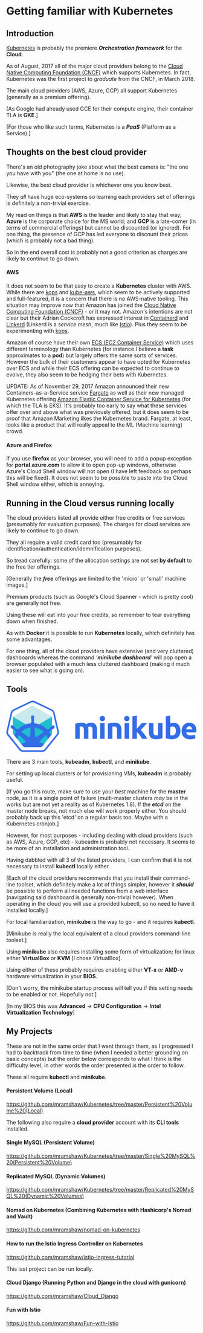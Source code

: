 # Getting familiar with Kubernetes

## Introduction

[Kubernetes](https://kubernetes.io/) is probably the premiere ___Orchestration framework___ for the __Cloud__.

As of August, 2017 all of the major cloud providers belong to the [Cloud Native Computing Foundation (CNCF)](https://www.cncf.io/)
which supports Kubernetes. In fact, Kubernetes was the first project to _graduate_ from the CNCF, in March 2018.

The main cloud providers (AWS, Azure, GCP) all support Kubernetes (generally as a premium offering).

[As Google had already used GCE for their compute engine, their container TLA is __GKE__.]

[For those who like such terms, Kubernetes is a ___PaaS___ (Platform as a Service).]

## Thoughts on the best cloud provider

There's an old photography joke about what the best camera is: "the one you have with you" (the one at home is no use).

Likewise, the best cloud provider is whichever one you know best.

They _all_ have huge eco-systems so learning each providers set of offerings is definitely a non-trivial exercise.

My read on things is that __AWS__ is the leader and likely to stay that way; __Azure__ is the corporate choice for
the MS world; and __GCP__ is a late-comer (in terms of commercial offerings) but cannot be discounted (or ignored).
For one thing, the presence of GCP has led everyone to discount their prices (which is probably not a bad thing).

So in the end overall cost is probably not a good criterion as charges are likely to continue to go down.

#### AWS

It does not seem to be that easy to create a __Kubernetes__ cluster with AWS. While there are [kops](https://github.com/kubernetes/kops)
and [kube-aws](https://github.com/kubernetes-incubator/kube-aws), which seem to be actively supported and full-featured, it is a concern
that there is no AWS-native tooling. This situation may improve now that Amazon has joined the
[Cloud Native Computing Foundation (CNCF)](https://www.cncf.io/) - or it may not. Amazon's intentions are not clear but their Adrian Cockcroft
has expressed interest in [Containerd](https://containerd.io/) and [Linkerd](https://linkerd.io/) (Linkerd is a _service mesh_, much like
[Istio](https://istio.io/)). Plus they seem to be experimenting with [kops](https://aws.amazon.com/blogs/compute/kubernetes-clusters-aws-kops/).

Amazon of course have their own [ECS (EC2 Container Service)](https://aws.amazon.com/ecs/) which uses different terminology than Kubernetes
(for instance I believe a __task__ approximates to a __pod__) but largely offers the same sorts of services. However the bulk of their
customers appear to have opted for Kubernetes over ECS and while their ECS offering can be expected to continue to evolve, they also seem
to be hedging their bets with Kubernetes.

UPDATE: As of November 29, 2017 Amazon announced their new Containers-as-a-Service service
[Fargate](https://aws.amazon.com/about-aws/whats-new/2017/11/introducing-aws-fargate-a-technology-to-run-containers-without-managing-infrastructure/)
as well as their new managed Kubernetes offering
[Amazon Elastic Container Service for Kubernetes](https://aws.amazon.com/eks/) (for which the TLA is EKS).
It's probably too early to say what these services offer over and above what was previously offered, but it
does seem to be proof that Amazon Marketing likes the Kubernetes brand. Fargate, at least, looks like a product
that will really appeal to the ML (Machine learning) crowd.

#### Azure and Firefox

If you use __firefox__ as your browser, you will need to add a popup exception for __portal.azure.com__ to allow it to open pop-up windows,
otherwise Azure's Cloud Shell window will not open (I have left feedback so perhaps this will be fixed). It does not seem to be possible
to paste into the Cloud Shell window either, which is annoying.

## Running in the Cloud versus running locally

The cloud providers listed all provide either free credits or free services (presumably for evaluation purposes).
The charges for cloud services are likely to continue to go down.

They all require a valid credit card too (presumably for identification/authentication/idemnification purposes).

So tread carefully: some of the allocation settings are not set __by default__ to the free tier offerings.

[Generally the ___free___ offerings are limited to the 'micro' or 'small' machine images.]

Premium products (such as Google's Cloud Spanner - which is pretty cool) are generally not free.

Using these will eat into your free credits, so remember to tear everything down when finished.

As with __Docker__ it is possible to run __Kubernetes__ locally, which definitely has some advantages.

For one thing, all of the cloud providers have extensive (and very cluttered) dashboards whereas the command _'__minikube dashboard__'_
will pop open a browser populated with a much less cluttered dashboard (making it much easier to see what is going on).

## Tools

![minikube logo with name](./minikube_logo_with_name.svg)

There are 3 main tools, __kubeadm__, __kubectl__, and __minikube__.

For setting up local clusters or for provisioning VMs, __kubeadm__ is probably useful.

[If you go this route, make sure to use your *best* machine for the __master__ node,
as it is a single point of failure (multi-master clusters *may* be in the works but
are not yet a reality as of Kubernetes 1.8). If the ___etcd___ on the master node
breaks, not much else will work properly either. You should probably back up this
'etcd' on a regular basis too. Maybe with a Kubernetes cronjob.]

However, for most purposes - including dealing with cloud providers (such as AWS, Azure,
GCP, etc) - kubeadm is probably not necessary. It seems to be more of an installation
and administration tool.

Having dabbled with all 3 of the listed providers, I can confirm that it is not necessary to install __kubectl__ locally either.

[Each of the cloud providers recommends that you install their command-line toolset, which definitely make a lot of things simpler,
however it ___should___ be possible to perform all needed functions from a web interface (navigating said dashboard is generally
non-trivial however). When operating in the cloud you will use a provided kubectl, so no need to have it installed locally.]

For local familiarization, __minikube__ is the way to go - and it requires __kubectl__.

[Minikube is really the local equivalent of a cloud providers command-line toolset.]

Using __minikube__ also requires installing some form of virtualization; for linux either __VirtualBox__ or __KVM__ [I chose VirtualBox].

Using either of these probably requires enabling either __VT-x__ or __AMD-v__ hardware virtualization in your __BIOS__.

[Don't worry, the minikube startup process will tell you if this setting needs to be enabled or not. Hopefully not.]

[In my BIOS this was __Advanced__ -> __CPU Configuration__ -> __Intel Virtualization Technology__]

## My Projects

These are not in the same order that I went through them, as I progressed I had to backtrack from time to time (when I needed a
better grounding on basic concepts) but the order below corresponds to what I think is the difficulty level; in other words the
order presented is the order to follow.

These all require __kubectl__ and __minikube__.

#### Persistent Volume (Local)

https://github.com/mramshaw/Kubernetes/tree/master/Persistent%20Volume%20(Local)

The following also require a __cloud provider__ account with its __CLI tools__ installed.

#### Single MySQL (Persistent Volume)

https://github.com/mramshaw/Kubernetes/tree/master/Single%20MySQL%20(Persistent%20Volume)

#### Replicated MySQL (Dynamic Volumes)

https://github.com/mramshaw/Kubernetes/tree/master/Replicated%20MySQL%20(Dynamic%20Volumes)

#### Nomad on Kubernetes (Combining Kubernetes with Hashicorp's Nomad and Vault)

https://github.com/mramshaw/nomad-on-kubernetes

#### How to run the Istio Ingress Controller on Kubernetes

https://github.com/mramshaw/istio-ingress-tutorial

This last project can be run locally.

#### Cloud Django (Running Python and Django in the cloud with gunicorn)

https://github.com/mramshaw/Cloud_Django

#### Fun with Istio

https://github.com/mramshaw/Fun-with-Istio
